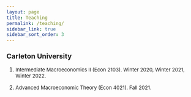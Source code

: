 ```yaml
---
layout: page
title: Teaching
permalink: /teaching/
sidebar_link: true
sidebar_sort_order: 3
---
```


### <font size="4">  Carleton University  </font>


<ol>

<font size="2"> <li>  Intermediate Macroeconomics II (Econ 2103). Winter 2020, Winter 2021, Winter 2022. </li></font>

<font size="2"> <li>  Advanced Macroeconomic Theory (Econ 4021). Fall 2021. </li></font>

</ol>
